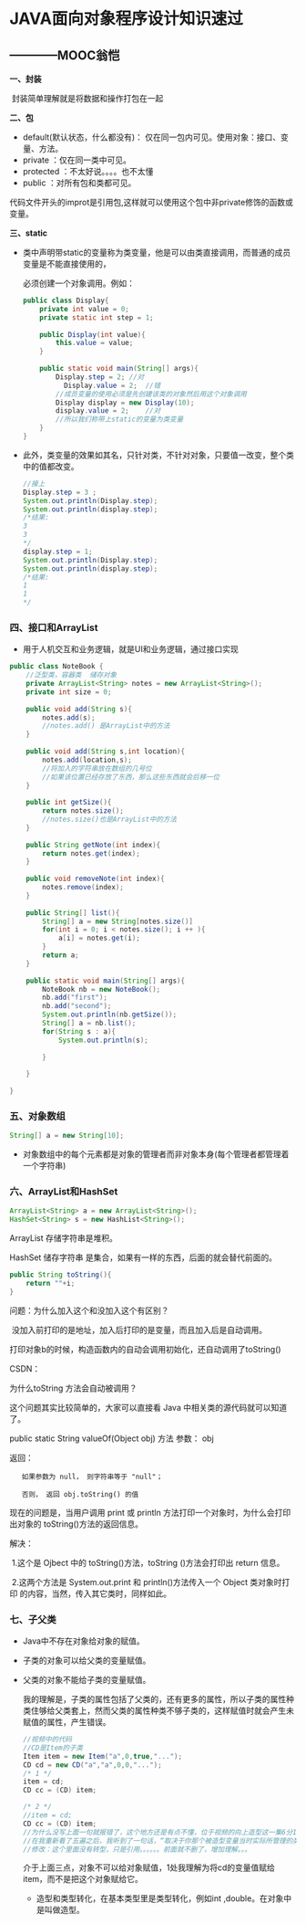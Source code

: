 #  JAVA面向对象程序设计知识速过

## 														————MOOC翁恺

**一、封装**

​	封装简单理解就是将数据和操作打包在一起

**二、包**

* default(默认状态，什么都没有)： 仅在同一包内可见。使用对象：接口、变量、方法。
* private ：仅在同一类中可见。
* protected ：不太好说。。。。也不太懂
* public ：对所有包和类都可见。

代码文件开头的improt是引用包,这样就可以使用这个包中非private修饰的函数或变量。

**三、static**

* 类中声明带static的变量称为类变量，他是可以由类直接调用，而普通的成员变量是不能直接使用的，

  必须创建一个对象调用。例如：

  ```java
  public class Display{
      private int value = 0;
      private static int step = 1;
      
      public Display(int value){
          this.value = value;
      }
      
      public static void main(String[] args){
          Display.step = 2;	//对
        	Display.value = 2;	//错
          //成员变量的使用必须是先创建该类的对象然后用这个对象调用
          Display display = new Display(10);
          display.value = 2;	//对
          //所以我们称带上static的变量为类变量
      }
  }
  ```

* 此外，类变量的效果如其名，只针对类，不针对对象，只要值一改变，整个类中的值都改变。

  ```java
  //接上
  Display.step = 3 ;
  System.out.println(Display.step);
  System.out.println(display.step);
  /*结果:
  3
  3
  */
  display.step = 1;
  System.out.println(Display.step);
  System.out.println(display.step);
  /*结果:
  1
  1
  */
  ```

### 四、接口和ArrayList

* 用于人机交互和业务逻辑，就是UI和业务逻辑，通过接口实现

```java
public class NoteBook {
    //泛型类，容器类  储存对象
    private ArrayList<String> notes = new ArrayList<String>();
    private int size = 0;
   
    public void add(String s){
    	notes.add(s);
        //notes.add() 是ArrayList中的方法    
    }
    
    public void add(String s,int location){
        notes.add(location,s);
        //将加入的字符串放在数组的几号位
        //如果该位置已经存放了东西，那么这些东西就会后移一位
    }
    
    public int getSize(){
        return notes.size();
        //notes.size()也是ArrayList中的方法
    }
    
    public String getNote(int index){
		return notes.get(index);
    }
    
    public void removeNote(int index){
        notes.remove(index);
    }
    
    public String[] list(){
        String[] a = new String[notes.size()]
        for(int i = 0; i < notes.size(); i ++ ){
			a[i] = notes.get(i);
        }
        return a;
    }
    
    public static void main(String[] args){
        NoteBook nb = new NoteBook();
        nb.add("first");
        nb.add("second");
        System.out.println(nb.getSize());
        String[] a = nb.list();
        for(String s : a){
            System.out.println(s);
            
        }
        
    }
    
}
```

### 五、对象数组

```java
String[] a = new String[10];
```

* 对象数组中的每个元素都是对象的管理者而非对象本身(每个管理者都管理着一个字符串)

### 六、ArrayList和HashSet

```java
ArrayList<String> a = new ArrayList<String>();
HashSet<String> s = new HashList<String>();
```

ArrayList 存储字符串是堆积。

HashSet 储存字符串 是集合，如果有一样的东西，后面的就会替代前面的。

```java
public String toString(){
	return ""+i;
}
```

问题：为什么加入这个和没加入这个有区别？

​	没加入前打印的是地址，加入后打印的是变量，而且加入后是自动调用。

打印对象b的时候，构造函数内的自动会调用初始化，还自动调用了toString()

CSDN：

为什么toString 方法会自动被调用？

这个问题其实比较简单的，大家可以直接看 Java 中相关类的源代码就可以知道了。

public static String valueOf(Object obj) 方法
参数： obj 

返回：

       如果参数为 null， 则字符串等于 "null"；
    
       否则， 返回 obj.toString() 的值
现在的问题是，当用户调用 print 或 println 方法打印一个对象时，为什么会打印出对象的 toString()方法的返回信息。

解决：

​	1.这个是 Ojbect 中的 toString()方法，toString ()方法会打印出 return 信息。

​	2.这两个方法是 System.out.print 和 println()方法传入一个 Object 类对象时打印 的内容，当然，传入其它类时，同样如此。 

### 七、子父类

* Java中不存在对象给对象的赋值。

* 子类的对象可以给父类的变量赋值。

* 父类的对象不能给子类的变量赋值。

  我的理解是，子类的属性包括了父类的，还有更多的属性，所以子类的属性种类住够给父类套上，然而父类的属性种类不够子类的，这样赋值时就会产生未赋值的属性，产生错误。

  ```java
  //视频中的代码
  //CD是Item的子类
  Item item = new Item("a",0,true,"...");
  CD cd = new CD("a","a",0,0,"...");
  /* 1 */
  item = cd;   
  CD cc = (CD) item;
  
  /* 2 */
  //item = cd;
  CD cc = (CD) item;
  //为什么没写上面一句就报错了，这个地方还是有点不懂，位于视频的向上造型这一集6分19秒
  //在我重新看了五遍之后，我听到了一句话，“取决于你那个被造型变量当时实际所管理的类型是什么”，所以1处的item所管理的是个CD类型，因此能够被造型。而2处的item所管理的还是Item类型，因此由上面的三条中的最后一条结论可知，父类的对象是不能给子类的变量赋值，所以报错了。
  //修改：这个里面没有转型，只是引用。。。。。。前面就不删了，增加理解。。。
  ```
  
  介于上面三点，对象不可以给对象赋值，1处我理解为将cd的变量值赋给item，而不是把这个对象赋给它。
  
  
  
  * 造型和类型转化，在基本类型里是类型转化，例如int ,double。在对象中是叫做造型。

